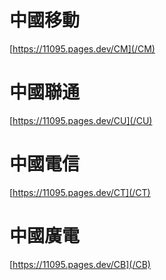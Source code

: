 # 中國移動

[https://11095.pages.dev/CM](/CM)

# 中國聯通

[https://11095.pages.dev/CU](/CU)

# 中國電信

[https://11095.pages.dev/CT](/CT)

# 中國廣電

[https://11095.pages.dev/CB](/CB)
 
